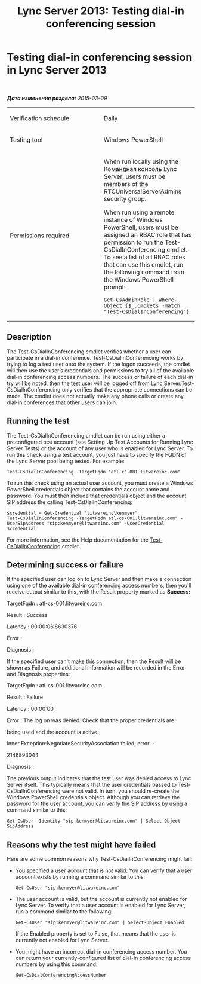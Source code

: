﻿---
title: 'Lync Server 2013: Testing dial-in conferencing session'
TOCTitle: Testing dial-in conferencing session
ms:assetid: 6c505be5-5af7-450c-b3ca-10d9122bee5c
ms:mtpsurl: https://technet.microsoft.com/ru-ru/library/Dn743834(v=OCS.15)
ms:contentKeyID: 62279313
ms.date: 05/19/2016
mtps_version: v=OCS.15
ms.translationtype: HT
---

# Testing dial-in conferencing session in Lync Server 2013

 

_**Дата изменения раздела:** 2015-03-09_


<table>
<colgroup>
<col style="width: 50%" />
<col style="width: 50%" />
</colgroup>
<tbody>
<tr class="odd">
<td><p>Verification schedule</p></td>
<td><p>Daily</p></td>
</tr>
<tr class="even">
<td><p>Testing tool</p></td>
<td><p>Windows PowerShell</p></td>
</tr>
<tr class="odd">
<td><p>Permissions required</p></td>
<td><p>When run locally using the Командная консоль Lync Server, users must be members of the RTCUniversalServerAdmins security group.</p>
<p>When run using a remote instance of Windows PowerShell, users must be assigned an RBAC role that has permission to run the Test-CsDialInConferencing cmdlet. To see a list of all RBAC roles that can use this cmdlet, run the following command from the Windows PowerShell prompt:</p>
<pre><code>Get-CsAdminRole | Where-Object {$_.Cmdlets -match &quot;Test-CsDialInConferencing&quot;}</code></pre></td>
</tr>
</tbody>
</table>


## Description

The Test-CsDialInConferencing cmdlet verifies whether a user can participate in a dial-in conference. Test-CsDialInConferencing works by trying to log a test user onto the system. If the logon succeeds, the cmdlet will then use the user’s credentials and permissions to try all of the available dial-in conferencing access numbers. The success or failure of each dial-in try will be noted, then the test user will be logged off from Lync Server.Test-CsDialInConferencing only verifies that the appropriate connections can be made. The cmdlet does not actually make any phone calls or create any dial-in conferences that other users can join.

## Running the test

The Test-CsDialInConferencing cmdlet can be run using either a preconfigured test account (see Setting Up Test Accounts for Running Lync Server Tests) or the account of any user who is enabled for Lync Server. To run this check using a test account, you just have to specify the FQDN of the Lync Server pool being tested. For example:

    Test-CsDialInConferencing -TargetFqdn "atl-cs-001.litwareinc.com" 

To run this check using an actual user account, you must create a Windows PowerShell credentials object that contains the account name and password. You must then include that credentials object and the account SIP address the calling Test-CsDialInConferencing:

    $credential = Get-Credential "litwareinc\kenmyer"
    Test-CsDialInConferencing -TargetFqdn atl-cs-001.litwareinc.com" -UserSipAddress "sip:kenmyer@litwareinc.com" -UserCredential $credential

For more information, see the Help documentation for the [Test-CsDialInConferencing](test-csdialinconferencing.md) cmdlet.

## Determining success or failure

If the specified user can log on to Lync Server and then make a connection using one of the available dial-in conferencing access numbers, then you'll receive output similar to this, with the Result property marked as **Success:**

TargetFqdn : atl-cs-001.litwareinc.com

Result : Success

Latency : 00:00:06.8630376

Error :

Diagnosis :

If the specified user can't make this connection, then the Result will be shown as Failure, and additional information will be recorded in the Error and Diagnosis properties:

TargetFqdn : atl-cs-001.litwareinc.com

Result : Failure

Latency : 00:00:00

Error : The log on was denied. Check that the proper credentials are

being used and the account is active.

Inner Exception:NegotiateSecurityAssociation failed, error: -

2146893044

Diagnosis :

The previous output indicates that the test user was denied access to Lync Server itself. This typically means that the user credentials passed to Test-CsDialInConferencing were not valid. In turn, you should re-create the Windows PowerShell credentials object. Although you can retrieve the password for the user account, you can verify the SIP address by using a command similar to this:

    Get-CsUser -Identity "sip:kenmyer@litwareinc.com" | Select-Object SipAddress

## Reasons why the test might have failed

Here are some common reasons why Test-CsDialInConferencing might fail:

  - You specified a user account that is not valid. You can verify that a user account exists by running a command similar to this:
    
        Get-CsUser "sip:kenmyer@litwareinc.com"

  - The user account is valid, but the account is currently not enabled for Lync Server. To verify that a user account is enabled for Lync Server, run a command similar to the following:
    
        Get-CsUser "sip:kenmyer@litwareinc.com" | Select-Object Enabled
    
    If the Enabled property is set to False, that means that the user is currently not enabled for Lync Server.

  - You might have an incorrect dial-in conferencing access number. You can return your currently-configured list of dial-in conferencing access numbers by using this command:
    
        Get-CsDialConferencingAccessNumber

